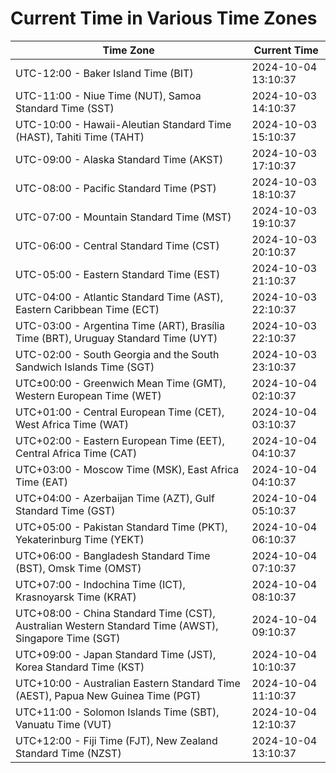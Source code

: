 # Current Time in Various Time Zones

| Time Zone | Current Time |
|-----------|--------------|
| UTC-12:00 - Baker Island Time (BIT) | 2024-10-04 13:10:37 |
| UTC-11:00 - Niue Time (NUT), Samoa Standard Time (SST) | 2024-10-03 14:10:37 |
| UTC-10:00 - Hawaii-Aleutian Standard Time (HAST), Tahiti Time (TAHT) | 2024-10-03 15:10:37 |
| UTC-09:00 - Alaska Standard Time (AKST) | 2024-10-03 17:10:37 |
| UTC-08:00 - Pacific Standard Time (PST) | 2024-10-03 18:10:37 |
| UTC-07:00 - Mountain Standard Time (MST) | 2024-10-03 19:10:37 |
| UTC-06:00 - Central Standard Time (CST) | 2024-10-03 20:10:37 |
| UTC-05:00 - Eastern Standard Time (EST) | 2024-10-03 21:10:37 |
| UTC-04:00 - Atlantic Standard Time (AST), Eastern Caribbean Time (ECT) | 2024-10-03 22:10:37 |
| UTC-03:00 - Argentina Time (ART), Brasília Time (BRT), Uruguay Standard Time (UYT) | 2024-10-03 22:10:37 |
| UTC-02:00 - South Georgia and the South Sandwich Islands Time (SGT) | 2024-10-03 23:10:37 |
| UTC±00:00 - Greenwich Mean Time (GMT), Western European Time (WET) | 2024-10-04 02:10:37 |
| UTC+01:00 - Central European Time (CET), West Africa Time (WAT) | 2024-10-04 03:10:37 |
| UTC+02:00 - Eastern European Time (EET), Central Africa Time (CAT) | 2024-10-04 04:10:37 |
| UTC+03:00 - Moscow Time (MSK), East Africa Time (EAT) | 2024-10-04 04:10:37 |
| UTC+04:00 - Azerbaijan Time (AZT), Gulf Standard Time (GST) | 2024-10-04 05:10:37 |
| UTC+05:00 - Pakistan Standard Time (PKT), Yekaterinburg Time (YEKT) | 2024-10-04 06:10:37 |
| UTC+06:00 - Bangladesh Standard Time (BST), Omsk Time (OMST) | 2024-10-04 07:10:37 |
| UTC+07:00 - Indochina Time (ICT), Krasnoyarsk Time (KRAT) | 2024-10-04 08:10:37 |
| UTC+08:00 - China Standard Time (CST), Australian Western Standard Time (AWST), Singapore Time (SGT) | 2024-10-04 09:10:37 |
| UTC+09:00 - Japan Standard Time (JST), Korea Standard Time (KST) | 2024-10-04 10:10:37 |
| UTC+10:00 - Australian Eastern Standard Time (AEST), Papua New Guinea Time (PGT) | 2024-10-04 11:10:37 |
| UTC+11:00 - Solomon Islands Time (SBT), Vanuatu Time (VUT) | 2024-10-04 12:10:37 |
| UTC+12:00 - Fiji Time (FJT), New Zealand Standard Time (NZST) | 2024-10-04 13:10:37 |
